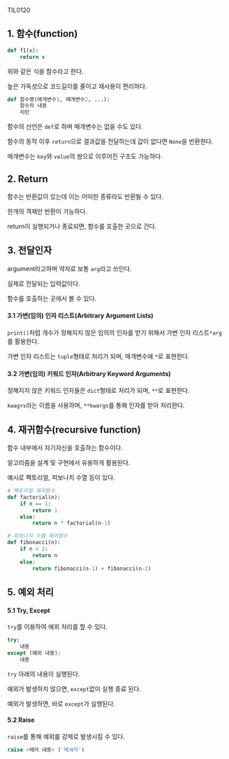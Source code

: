 TIL0120

## 1. 함수(function)

``````python
def f1(x):
    return x
``````

위와 같은 식을 함수라고 한다.

높은 가독성으로 코드길이를 줄이고 재사용이 편리하다.

```python
def 함수명(매개변수1, 매개변수2, ...):
    함수의 내용
    리턴
```

함수의 선언은 ```def```로 하며 매개변수는 없을 수도 있다.

함수의 동작 이후 ```return```으로 결과값을 전달하는데 값이 없다면 ```None```을 반환한다.

매개변수는 ```key```와 ```value```의 쌍으로 이루어진 구조도 가능하다.



## 2. Return

함수는 반환값이 있는데 이는 어떠한 종류라도 반환될 수 있다.

한개의 객체만 반환이 가능하다.

return이 실행되거나 종료되면, 함수를 호출한 곳으로 간다.



## 3. 전달인자

argument라고하며 약자로 보통 ```arg```라고 쓰인다.

실제로 전달되는 입력값이다.

함수를 호출하는 곳에서 볼 수 있다.

#### 3.1 가변(임의) 인자 리스트(Arbitrary Argument Lists)

```print()```처럼 개수가 정해지지 않은 임의의 인자를 받기 위해서 가변 인자 리스트```*arg```를 활용한다.

가변 인자 리스트는 ```tuple```형태로 처리가 되며, 매개변수에 ```*```로 표현한다.

#### 3.2 가변(임의) 키워드 인자(Arbitrary Keyword Arguments)

정해지지 않은 키워드 인자들은 ```dict```형태로 처리가 되며, ```**```로 표현한다.

```kwagrs```라는 이름을 사용하며, ```**kwargs```를 통해 인자를 받아 처리한다.



## 4. 재귀함수(recursive function)

함수 내부에서 자기자신을 호출하는 함수이다.

알고리즘을 설계 및 구현에서 유용하게 활용된다.

예시로 팩토리얼, 피보나치 수열 등이 있다.

``````python
# 팩토리얼 재귀함수
def factorial(n):
    if n == 1:
        return 1
    else:
        return n * factorial(n-1)
``````

``````python
# 피보나치 수열 재귀함수
def fibonacci(n):
    if n < 2:
        return n
    else:
        return fibonacci(n-1) + fibonacci(n-2)
``````



## 5. 예외 처리

#### 5.1 Try, Except

```try```를 이용하여 예외 처리를 할 수 있다.

``````python
try:
    내용
except (예외 내용):
    내용
``````

```try```  아래의 내용이 실행된다.

예외가 발생하지 않으면, ```except```없이 실행 종료 된다.

예외가 발생하면, 바로 ```except```가 실행된다.

#### 5.2 Raise

`raise`를 통해 예외를 강제로 발생시킬 수 있다.

``````python
raise <에러 내용> ('메세지')
``````





